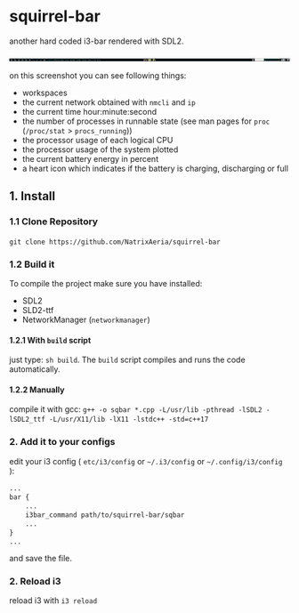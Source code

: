 # squirrel-bar
another hard coded i3-bar rendered with SDL2.

![screenshot of the bar](bar-screenshot.png?raw=true "a screenshot of the bar")

on this screenshot you can see following things:
- workspaces
- the current network obtained with `nmcli` and `ip`
- the current time hour:minute:second
- the number of processes in runnable state (see man pages for `proc` (`/proc/stat` > `procs_running`))
- the processor usage of each logical CPU
- the processor usage of the system plotted
- the current battery energy in percent
- a heart icon which indicates if the battery is charging, discharging or full

## 1. Install
### 1.1 Clone Repository
`git clone https://github.com/NatrixAeria/squirrel-bar`
### 1.2 Build it
To compile the project make sure you have installed:
- SDL2
- SLD2-ttf
- NetworkManager (`networkmanager`)
#### 1.2.1 With `build` script
just type:
`sh build`.
The `build` script compiles and runs the code automatically.
#### 1.2.2 Manually
compile it with gcc:
`g++ -o sqbar *.cpp -L/usr/lib -pthread -lSDL2 -lSDL2_ttf -L/usr/X11/lib -lX11 -lstdc++ -std=c++17`
### 2. Add it to your configs
edit your i3 config ( `etc/i3/config` or `~/.i3/config` or `~/.config/i3/config` ):
```
...
bar {
    ...
    i3bar_command path/to/squirrel-bar/sqbar
    ...
}
...
```
and save the file.
### 2. Reload i3
reload i3 with `i3 reload`
